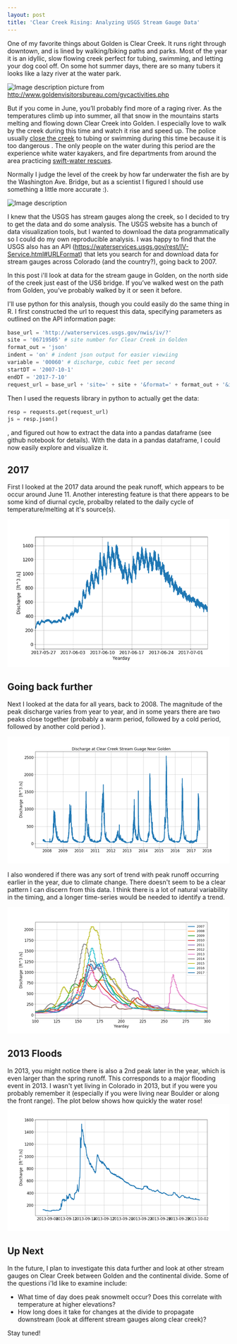 ```yaml
---
layout: post
title: 'Clear Creek Rising: Analyzing USGS Stream Gauge Data'
---
```



One of my favorite things about Golden is Clear Creek. It runs right through downtown, and is lined by walking/biking paths and parks. Most of the year it is an idyllic, slow flowing creek perfect for tubing, swimming, and letting your dog cool off. On some hot summer days, there are so many tubers it looks like a lazy river at the water park.


![Image description](/images/clearcreek/gcvactivities.png)
picture from http://www.goldenvisitorsbureau.com/gvcactivities.php

But if you come in June, you’ll probably find more of a raging river. As the temperatures climb up into summer, all that snow in the mountains starts melting and flowing down Clear Creek into Golden. I especially love to walk by the creek during this time and watch it rise and speed up. The police usually [close the creek](http://www.denverpost.com/2017/06/12/jefferson-county-restricts-tubing-clear-creek/) to tubing or swimming during this time because it is too dangerous . The only people on the water during this period are the experience white water kayakers, and fire departments from around the area practicing [swift-water rescues](http://www.denverpost.com/2017/06/03/water-rescue-training-clear-creek/).






Normally I judge the level of the creek by how far underwater the fish are by the Washington Ave. Bridge, but as a scientist I figured I should use something a little more accurate :).

![Image description](/images/clearcreek/fish.png)


I knew that the USGS has stream gauges along the creek, so I decided to try to get the data and do some analysis. The USGS website has a bunch of data visualization tools, but I wanted to download the data programmatically so I could do my own reproducible analysis. I was happy to find that the USGS also has an API (<https://waterservices.usgs.gov/rest/IV-Service.html#URLFormat>) that lets you search for and download data for stream gauges across Colorado (and the country?), going back to 2007.

In this post i'll look at data for the stream gauge in Golden, on the north side of the creek just east of the US6 bridge. If you’ve walked west on the path from Golden, you’ve probably walked by it or seen it before.

I'll use python for this analysis, though you could easily do the same thing in R. I first constructed the url to request this data, specifying parameters as outlined on the API information page:
```python
base_url = 'http://waterservices.usgs.gov/nwis/iv/?'
site = '06719505' # site number for Clear Creek in Golden
format_out = 'json'
indent = 'on' # indent json output for easier viewiing
variable = '00060' # discharge, cubic feet per second
startDT = '2007-10-1'
endDT = '2017-7-10'
request_url = base_url + 'site=' + site + '&format=' + format_out + '&indent=' + indent + '&startDT=' + startDT + '&endDT=' + endDT + '&variable=' + variable
```

Then I used the requests library in python to actually get the data:
``` python
resp = requests.get(request_url)
js = resp.json()
```
, and figured out how to extract the data into a pandas dataframe (see github notebook for details). With the data in a pandas dataframe, I could now easily explore and visualize it.


## 2017

First I looked at the 2017 data around the peak runoff, which appears to be occur around June 11. Another interesting feature is that there appears to be some kind of diurnal cycle, probalby related to the daily cycle of temperature/melting at it's source(s).

![Image description](/images/clearcreek/2017_peak_golden.png)


## Going back further

Next I looked at the data for all years, back to 2008. The magnitude of the peak discharge varies from year to year, and in some years there are two peaks close together (probably a warm period, followed by a cold period, followed by another cold period ).

![Image description](/images/clearcreek/allyears_golden.png)

I also wondered if there was any sort of trend with peak runoff occurring earlier in the year, due to climate change. There doesn't seem to be a clear pattern I can discern from this data. I think there is a lot of natural variability in the timing, and a longer time-series would be needed to identify a trend.

![Image description](/images/clearcreek/allyears_peak_golden.png)


## 2013 Floods

In 2013, you might notice there is also a 2nd peak later in the year, which is even larger than the spring runoff. This corresponds to a major flooding event in 2013. I wasn't yet living in Colorado in 2013, but if you were you probably remember it (especially if you were living near Boulder or along the front range). The plot below shows how quickly the water rose!
![Image description](/images/clearcreek/2013Flood_golden.png)


## Up Next

In the future, I plan to investigate this data further and look at other stream gauges on Clear Creek between Golden and the continental divide. Some of the questions i'ld like to examine include:

- What time of day does peak snowmelt occur? Does this correlate with temperature at higher elevations?
- How long does it take for changes at the divide to propagate downstream (look at different stream gauges along clear creek)?

Stay tuned!
